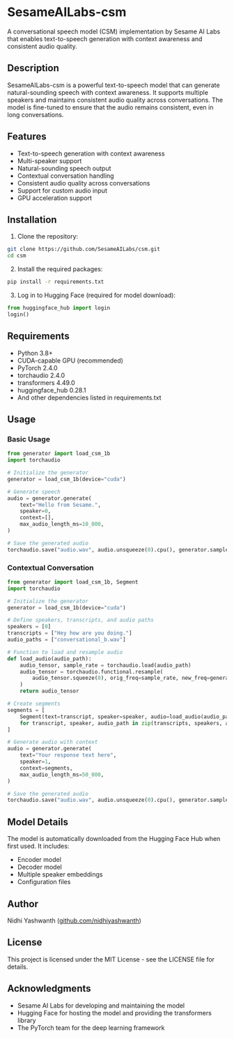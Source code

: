 # SesameAILabs-csm

A conversational speech model (CSM) implementation by Sesame AI Labs that enables text-to-speech generation with context awareness and consistent audio quality.

## Description

SesameAILabs-csm is a powerful text-to-speech model that can generate natural-sounding speech with context awareness. It supports multiple speakers and maintains consistent audio quality across conversations. The model is fine-tuned to ensure that the audio remains consistent, even in long conversations.

## Features

- Text-to-speech generation with context awareness
- Multi-speaker support
- Natural-sounding speech output
- Contextual conversation handling
- Consistent audio quality across conversations
- Support for custom audio input
- GPU acceleration support

## Installation

1. Clone the repository:

```bash
git clone https://github.com/SesameAILabs/csm.git
cd csm
```

2. Install the required packages:

```bash
pip install -r requirements.txt
```

3. Log in to Hugging Face (required for model download):

```python
from huggingface_hub import login
login()
```

## Requirements

- Python 3.8+
- CUDA-capable GPU (recommended)
- PyTorch 2.4.0
- torchaudio 2.4.0
- transformers 4.49.0
- huggingface_hub 0.28.1
- And other dependencies listed in requirements.txt

## Usage

### Basic Usage

```python
from generator import load_csm_1b
import torchaudio

# Initialize the generator
generator = load_csm_1b(device="cuda")

# Generate speech
audio = generator.generate(
    text="Hello from Sesame.",
    speaker=0,
    context=[],
    max_audio_length_ms=10_000,
)

# Save the generated audio
torchaudio.save("audio.wav", audio.unsqueeze(0).cpu(), generator.sample_rate)
```

### Contextual Conversation

```python
from generator import load_csm_1b, Segment
import torchaudio

# Initialize the generator
generator = load_csm_1b(device="cuda")

# Define speakers, transcripts, and audio paths
speakers = [0]
transcripts = ["Hey how are you doing."]
audio_paths = ["conversational_b.wav"]

# Function to load and resample audio
def load_audio(audio_path):
    audio_tensor, sample_rate = torchaudio.load(audio_path)
    audio_tensor = torchaudio.functional.resample(
        audio_tensor.squeeze(0), orig_freq=sample_rate, new_freq=generator.sample_rate
    )
    return audio_tensor

# Create segments
segments = [
    Segment(text=transcript, speaker=speaker, audio=load_audio(audio_path))
    for transcript, speaker, audio_path in zip(transcripts, speakers, audio_paths)
]

# Generate audio with context
audio = generator.generate(
    text="Your response text here",
    speaker=1,
    context=segments,
    max_audio_length_ms=50_000,
)

# Save the generated audio
torchaudio.save("audio.wav", audio.unsqueeze(0).cpu(), generator.sample_rate)
```

## Model Details

The model is automatically downloaded from the Hugging Face Hub when first used. It includes:

- Encoder model
- Decoder model
- Multiple speaker embeddings
- Configuration files

## Author

Nidhi Yashwanth ([github.com/nidhiyashwanth](https://github.com/nidhiyashwanth))

## License

This project is licensed under the MIT License - see the LICENSE file for details.

## Acknowledgments

- Sesame AI Labs for developing and maintaining the model
- Hugging Face for hosting the model and providing the transformers library
- The PyTorch team for the deep learning framework
